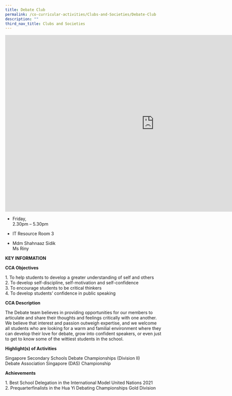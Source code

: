 ```yaml
---
title: Debate Club
permalink: /co-curricular-activities/Clubs-and-Societies/Debate-Club
description: ""
third_nav_title: Clubs and Societies
---
```

<iframe allowfullscreen="true" height="569" width="960" frameborder="0" src="https://docs.google.com/presentation/d/e/2PACX-1vTXLxlQcB2jPujbvDZuaPNWeNiHxcXB6aU_LCiHPLKXvxdAyYPEgCcyLmharJCjfmbevwWCjySkJpgX/embed?start=false&amp;loop=false&amp;delayms=3000"></iframe>

*   Friday,  
    2.30pm – 5.30pm

  

*   IT Resource Room 3

  

*   Mdm Shahnaaz Sidik  
    Ms Riny
		
		
**KEY INFORMATION**

**CCA Objectives**

1\. To help students to develop a greater understanding of self and others<br>
2\. To develop self-discipline, self-motivation and self-confidence<br>
3\. To encourage students to be critical thinkers<br>
4\. To develop students’ confidence in public speaking

**CCA Description**

The Debate team believes in providing opportunities for our members to articulate and share their thoughts and feelings critically with one another. We believe that interest and passion outweigh expertise, and we welcome all students who are looking for a warm and familial environment where they can develop their love for debate, grow into confident speakers, or even just to get to know some of the wittiest students in the school.

**Highlight(s) of Activities**

Singapore Secondary Schools Debate Championships (Division II)<br>
Debate Association Singapore (DAS) Championship

**Achievements**

1\.  Best School Delegation in the International Model United Nations 2021<br>
2.  Prequarterfinalists in the Hua Yi Debating Championships Gold Division